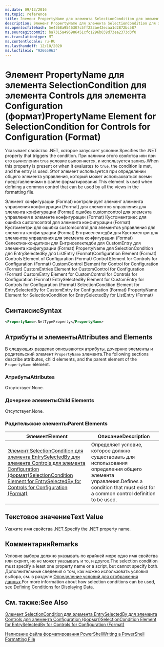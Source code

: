 ```yaml
---
ms.date: 09/13/2016
ms.topic: reference
title: Элемент PropertyName для элемента SelectionCondition для элемента Controls для элемента Configuration (формат)
description: Элемент PropertyName для элемента SelectionCondition для элемента Controls для элемента Configuration (формат)
ms.openlocfilehash: 5e4368a9546307c5ff223ae42ecaa1d2872bc587
ms.sourcegitcommit: ba7315a496986451cfc1296b659d73ea2373d3f0
ms.translationtype: MT
ms.contentlocale: ru-RU
ms.lasthandoff: 12/10/2020
ms.locfileid: "92665963"
---
```

# <a name="propertyname-element-for-selectioncondition-for-controls-for-configuration-format"></a><span data-ttu-id="b5c58-103">Элемент PropertyName для элемента SelectionCondition для элемента Controls для элемента Configuration (формат)</span><span class="sxs-lookup"><span data-stu-id="b5c58-103">PropertyName Element for SelectionCondition for Controls for Configuration (Format)</span></span>

<span data-ttu-id="b5c58-104">Указывает свойство .NET, которое запускает условие.</span><span class="sxs-lookup"><span data-stu-id="b5c58-104">Specifies the .NET property that triggers the condition.</span></span> <span data-ttu-id="b5c58-105">При наличии этого свойства или при его вычислении `true` условие выполняется, и используется запись.</span><span class="sxs-lookup"><span data-stu-id="b5c58-105">When this property is present or when it evaluates to `true`, the condition is met, and the entry is used.</span></span> <span data-ttu-id="b5c58-106">Этот элемент используется при определении общего элемента управления, который может использоваться всеми представлениями в файле форматирования.</span><span class="sxs-lookup"><span data-stu-id="b5c58-106">This element is used when defining a common control that can be used by all the views in the formatting file.</span></span>

<span data-ttu-id="b5c58-107">Элемент конфигурации (Format) контролирует элемент элемента управления конфигурации (Format) для элементов управления для элемента конфигурации (Format) ошибка customcontrol для элемента управления в элементе конфигурации (Format) Кустоментриес для ошибка customcontrol для элемента конфигурации (Format) Кустоментри для ошибка customcontrol для элементов управления для элемента конфигурации (Format) Ентриселектедби для Кустоментри для элементов управления для элемента конфигурации (Format) Селектионкондитион для Ентриселектедби для CustomEntry для элемента конфигурации (Format) PropertyName для SelectionCondition для EntrySelectedBy для ListEntry (Format)</span><span class="sxs-lookup"><span data-stu-id="b5c58-107">Configuration Element (Format) Controls Element of Configuration (Format) Control Element for Controls for Configuration (Format) CustomControl Element for Control for Configuration (Format) CustomEntries Element for CustomControl for Configuration (Format) CustomEntry Element for CustomControl for Controls for Configuration (Format) EntrySelectedBy Element for CustomEntry for Controls for Configuration (Format) SelectionCondition Element for EntrySelectedBy for CustomEntry for Configuration (Format) PropertyName Element for SelectionCondition for EntrySelectedBy for ListEntry (Format)</span></span>

## <a name="syntax"></a><span data-ttu-id="b5c58-108">Синтаксис</span><span class="sxs-lookup"><span data-stu-id="b5c58-108">Syntax</span></span>

```xml
<PropertyName>.NetTypeProperty</PropertyName>
```

## <a name="attributes-and-elements"></a><span data-ttu-id="b5c58-109">Атрибуты и элементы</span><span class="sxs-lookup"><span data-stu-id="b5c58-109">Attributes and Elements</span></span>

<span data-ttu-id="b5c58-110">В следующих разделах описываются атрибуты, дочерние элементы и родительский элемент `PropertyName` элемента.</span><span class="sxs-lookup"><span data-stu-id="b5c58-110">The following sections describe attributes, child elements, and the parent element of the `PropertyName` element.</span></span>

### <a name="attributes"></a><span data-ttu-id="b5c58-111">Атрибуты</span><span class="sxs-lookup"><span data-stu-id="b5c58-111">Attributes</span></span>

<span data-ttu-id="b5c58-112">Отсутствует.</span><span class="sxs-lookup"><span data-stu-id="b5c58-112">None.</span></span>

### <a name="child-elements"></a><span data-ttu-id="b5c58-113">Дочерние элементы</span><span class="sxs-lookup"><span data-stu-id="b5c58-113">Child Elements</span></span>

<span data-ttu-id="b5c58-114">Отсутствует.</span><span class="sxs-lookup"><span data-stu-id="b5c58-114">None.</span></span>

### <a name="parent-elements"></a><span data-ttu-id="b5c58-115">Родительские элементы</span><span class="sxs-lookup"><span data-stu-id="b5c58-115">Parent Elements</span></span>

|<span data-ttu-id="b5c58-116">Элемент</span><span class="sxs-lookup"><span data-stu-id="b5c58-116">Element</span></span>|<span data-ttu-id="b5c58-117">Описание</span><span class="sxs-lookup"><span data-stu-id="b5c58-117">Description</span></span>|
|-------------|-----------------|
|[<span data-ttu-id="b5c58-118">Элемент SelectionCondition для элемента EntrySelectedBy для элемента Controls для элемента Configuration (формат)</span><span class="sxs-lookup"><span data-stu-id="b5c58-118">SelectionCondition Element for EntrySelectedBy for Controls for Configuration (Format)</span></span>](./selectioncondition-element-for-entryselectedby-for-controls-for-configuration-format.md)|<span data-ttu-id="b5c58-119">Определяет условие, которое должно существовать для использования определения общего элемента управления.</span><span class="sxs-lookup"><span data-stu-id="b5c58-119">Defines a condition that must exist for a common control definition to be used.</span></span>|

## <a name="text-value"></a><span data-ttu-id="b5c58-120">Текстовое значение</span><span class="sxs-lookup"><span data-stu-id="b5c58-120">Text Value</span></span>

<span data-ttu-id="b5c58-121">Укажите имя свойства .NET.</span><span class="sxs-lookup"><span data-stu-id="b5c58-121">Specify the .NET property name.</span></span>

## <a name="remarks"></a><span data-ttu-id="b5c58-122">Комментарии</span><span class="sxs-lookup"><span data-stu-id="b5c58-122">Remarks</span></span>

<span data-ttu-id="b5c58-123">Условие выбора должно указывать по крайней мере одно имя свойства или скрипт, но не может указывать и то, и другое.</span><span class="sxs-lookup"><span data-stu-id="b5c58-123">The selection condition must specify a least one property name or a script, but cannot specify both.</span></span> <span data-ttu-id="b5c58-124">Дополнительные сведения о том, как можно использовать условия выбора, см. в разделе [Определение условий для отображения данных](./defining-conditions-for-displaying-data.md).</span><span class="sxs-lookup"><span data-stu-id="b5c58-124">For more information about how selection conditions can be used, see [Defining Conditions for Displaying Data](./defining-conditions-for-displaying-data.md).</span></span>

## <a name="see-also"></a><span data-ttu-id="b5c58-125">См. также:</span><span class="sxs-lookup"><span data-stu-id="b5c58-125">See Also</span></span>

[<span data-ttu-id="b5c58-126">Элемент SelectionCondition для элемента EntrySelectedBy для элемента Controls для элемента Configuration (формат)</span><span class="sxs-lookup"><span data-stu-id="b5c58-126">SelectionCondition Element for EntrySelectedBy for Controls for Configuration (Format)</span></span>](./selectioncondition-element-for-entryselectedby-for-controls-for-configuration-format.md)

[<span data-ttu-id="b5c58-127">Написание файла форматирования PowerShell</span><span class="sxs-lookup"><span data-stu-id="b5c58-127">Writing a PowerShell Formatting File</span></span>](./writing-a-powershell-formatting-file.md)
